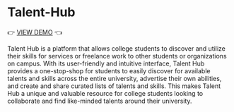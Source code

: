 # Talent-Hub

👉 [VIEW DEMO](https://youtu.be/wzlkEhOsokc) 👈

Talent Hub is a platform that allows college students to discover and utilize their skills for services or freelance work to other students or organizations on campus. With its user-friendly and intuitive interface, Talent Hub provides a one-stop-shop for students to easily discover for available talents and skills across the entire university, advertise their own abilities, and create and share curated lists of talents and skills. This makes Talent Hub a unique and valuable resource for college students looking to collaborate and find like-minded talents around their university.

